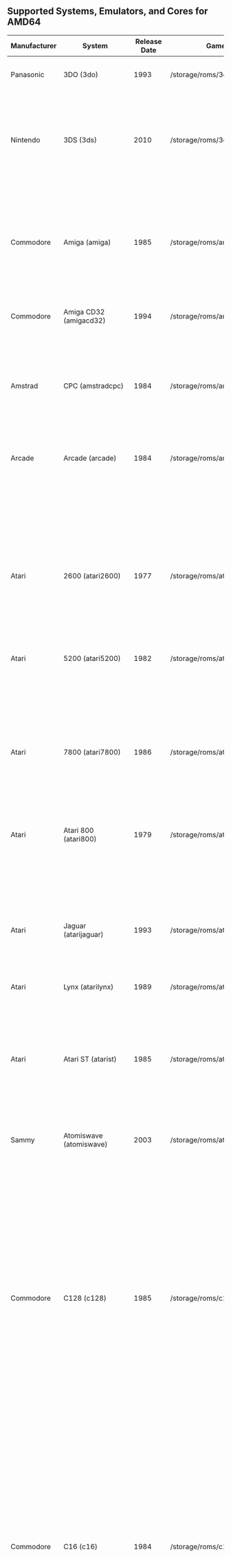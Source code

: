 ## Supported Systems, Emulators, and Cores for AMD64

|Manufacturer|System|Release Date|Games Path|Supported Extensions|Emulator / Core|
|----|----|----|----|----|----|
|Panasonic|3DO (3do)|1993|/storage/roms/3do|.iso .ISO .bin .BIN .chd .CHD .cue .CUE||
||||||retroarch: opera|
|Nintendo|3DS (3ds)|2010|/storage/roms/3ds|.3ds .3DS .3dsx .3DSX .elf .ELF .axf .AXF .cci .CCI .cxi .CXI .app .APP||
||||||retroarch: citra|
||||||citra: citra-sa|
|Commodore|Amiga (amiga)|1985|/storage/roms/amiga|.zip .ZIP .adf .ADF .uae .UAE .ipf .IPF .dms .DMS .adz .ADZ .lha .LHA .m3u .M3U .hdf .HDF .hdz .HDZ||
||||||retroarch: puae|
|Commodore|Amiga CD32 (amigacd32)|1994|/storage/roms/amigacd32|.iso .ISO .cue .CUE .lha .LHA .chd .CHD||
||||||retroarch: puae|
|Amstrad|CPC (amstradcpc)|1984|/storage/roms/amstradcpc|.dsk .DSK .sna .SNA .tap .TAP .cdt .CDT .kcr .KCR .voc .VOC .m3u .M3U .zip .ZIP .7z .7Z||
||||||retroarch: crocods|
||||||retroarch: cap32|
|Arcade|Arcade (arcade)|1984|/storage/roms/arcade|.zip .ZIP .7z .7Z||
||||||retroarch: mame2003_plus|
||||||retroarch: mame2000|
||||||retroarch: mame2010|
||||||retroarch: mame2015|
||||||retroarch: fbneo|
||||||retroarch: fbalpha2012|
||||||retroarch: fbalpha2019|
||||||retroarch: mame|
|Atari|2600 (atari2600)|1977|/storage/roms/atari2600|.a26 .A26 .bin .BIN .zip .ZIP .7z .7Z||
||||||retroarch: stella|
|Atari|5200 (atari5200)|1982|/storage/roms/atari5200|.rom .ROM .xfd .XFD .atr .ATR .atx .ATX .cdm .CDM .cas .CAS .car .CAR .bin .BIN .a52 .A52 .xex .XEX .zip .ZIP .7z .7Z||
||||||retroarch: a5200|
||||||retroarch: atari800|
|Atari|7800 (atari7800)|1986|/storage/roms/atari7800|.a78 .A78 .bin .BIN .zip .ZIP .7z .7Z||
||||||retroarch: prosystem|
|Atari|Atari 800 (atari800)|1979|/storage/roms/atari800|.rom .ROM .xfd .XFD .atr .ATR .atx .ATX .cdm .CDM .cas .CAS .car .CAR .bin .BIN .a52 .A52 .xex .XEX .zip .ZIP .7z .7Z||
||||||retroarch: atari800|
|Atari|Jaguar (atarijaguar)|1993|/storage/roms/atarijaguar|.j64 .J64 .jag .JAG .rom .ROM .abs .ABS .cof .COF .bin .BIN .prg .PRG||
||||||retroarch: virtualjaguar|
|Atari|Lynx (atarilynx)|1989|/storage/roms/atarilynx|.lnx .LNX .o .O .zip .ZIP .7z .7Z||
||||||retroarch: handy|
||||||retroarch: beetle_lynx|
|Atari|Atari ST (atarist)|1985|/storage/roms/atarist|.st .ST .msa .MSA .stx .STX .dim .DIM .ipf .IPF .m3u .M3U .zip .ZIP .7z .7Z||
||||||retroarch: hatari|
||||||hatarisa: hatarisa|
|Sammy|Atomiswave (atomiswave)|2003|/storage/roms/atomiswave|.lst .LST .bin .BIN .dat .DAT .zip .ZIP .7z .7Z||
||||||retroarch: flycast|
||||||flycast: flycast-sa|
|Commodore|C128 (c128)|1985|/storage/roms/c128|.d64 .D64 .d71 .D71 .d80 .D80 .d81 .D81 .d82 .D82 .g64 .G64 .g41 .G41 .x64 .X64 .t64 .T64 .tap .TAP .prg .PRG .p00 .P00 .crt .CRT .bin .BIN .d6z .D6Z .d7z .D7Z .d8z .D8Z .g6z .G6Z .g4z .G4Z .x6z .X6Z .cmd .CMD .m3u .M3U .vsf .VSF .nib .NIB .nbz .NBZ .zip .ZIP||
||||||retroarch: vice_x128|
||||||vicesa: x128|
|Commodore|C16 (c16)|1984|/storage/roms/c16|.d64 .D64 .d71 .D71 .d80 .D80 .d81 .D81 .d82 .D82 .g64 .G64 .g41 .G41 .x64 .X64 .t64 .T64 .tap .TAP .prg .PRG .p00 .P00 .crt .CRT .bin .BIN .d6z .D6Z .d7z .D7Z .d8z .D8Z .g6z .G6Z .g4z .G4Z .x6z .X6Z .cmd .CMD .m3u .M3U .vsf .VSF .nib .NIB .nbz .NBZ .zip .ZIP||
||||||retroarch: vice_xplus4|
||||||vicesa: xplus4|
|Commodore|C64 (c64)|1982|/storage/roms/c64|.d64 .D64 .d71 .D71 .d80 .D80 .d81 .D81 .d82 .D82 .g64 .G64 .g41 .G41 .x64 .X64 .t64 .T64 .tap .TAP .prg .PRG .p00 .P00 .crt .CRT .bin .BIN .d6z .D6Z .d7z .D7Z .d8z .D8Z .g6z .G6Z .g4z .G4Z .x6z .X6Z .cmd .CMD .m3u .M3U .vsf .VSF .nib .NIB .nbz .NBZ .zip .ZIP||
||||||retroarch: vice_x64|
||||||vicesa: x64sc|
|Fairchild|Channel F (channelf)|1976|/storage/roms/channelf|.bin .BIN .chf .CHF .zip .ZIP .7z .7Z||
||||||retroarch: freechaf|
|Coleco|ColecoVision (colecovision)|1982|/storage/roms/coleco|.bin .BIN .col .COL .rom .ROM .zip .ZIP .7z .7Z||
||||||retroarch: bluemsx|
||||||retroarch: gearcoleco|
||||||retroarch: smsplus|
|Capcom|PlaySystem 1 (cps1)|1988|/storage/roms/cps1|.zip .ZIP .7z .7Z||
||||||retroarch: fbneo|
||||||retroarch: mame2003_plus|
||||||retroarch: mame2010|
||||||retroarch: fbalpha2012|
||||||retroarch: mba_mini|
|Capcom|PlaySystem 2 (cps2)|1993|/storage/roms/cps2|.zip .ZIP .7z .7Z||
||||||retroarch: fbneo|
||||||retroarch: mame2003_plus|
||||||retroarch: mame2010|
||||||retroarch: fbalpha2012|
||||||retroarch: mba_mini|
|Capcom|PlaySystem 3 (cps3)|1996|/storage/roms/cps3|.zip .ZIP .7z .7Z||
||||||retroarch: fbneo|
||||||retroarch: mame2003_plus|
||||||retroarch: mame2010|
||||||retroarch: fbalpha2012|
||||||retroarch: mba_mini|
|Arcade|Daphne (daphne)|1996|/storage/roms/daphne|.daphne .DAPHNE .zip .ZIP||
||||||hypseus: hypseus|
||||||retroarch: daphne|
|id Software|Doom (doom)|1993|/storage/roms/doom|.doom||
||||||gzdoom: gzdoom-sa|
|Sega|Dreamcast (dreamcast)|1998|/storage/roms/dreamcast|.cdi .CDI .gdi .GDI .chd .CHD .m3u .M3U||
||||||retroarch: flycast2021|
||||||retroarch: flycast|
||||||flycast: flycast-sa|
|Various|EasyRPG (easyrpg)|2003|/storage/roms/easyrpg|.zip .ZIP .easyrpg .EASYRPG .ldb .LDB||
||||||retroarch: easyrpg|
|Nintendo|Famicom (famicom)|1983|/storage/roms/famicom|.nes .NES .unif .UNIF .unf .UNF .zip .ZIP .7z .7Z||
||||||retroarch: nestopia|
||||||retroarch: fceumm|
||||||retroarch: quicknes|
||||||retroarch: mesen|
|Arcade|Final Burn Neo (fbn)|1986|/storage/roms/fbneo|.7z .zip .7Z .ZIP||
||||||retroarch: fbneo|
||||||retroarch: mame2003_plus|
||||||retroarch: mame2010|
||||||retroarch: mame2015|
||||||retroarch: mame|
||||||retroarch: fbalpha2012|
||||||retroarch: fbalpha2019|
|Nintendo|Famicom Disk System (fds)|1986|/storage/roms/fds|.fds .FDS .zip .ZIP .7z .7Z||
||||||retroarch: nestopia|
||||||retroarch: fceumm|
||||||retroarch: quicknes|
|Nintendo|Game and Watch (gameandwatch)|1980|/storage/roms/gameandwatch|.mgw .MGW .zip .ZIP .7z .7Z||
||||||retroarch: gw|
|Nintendo|GameCube (gamecube)|2001|/storage/roms/gamecube|.gcm .GCM .iso .ISO .gcz .GCZ .ciso .CISO .wbfs .WBFS .rvz .RVZ .dol .DOL||
||||||dolphin: dolphin-sa-gc|
||||||primehack: primehack|
||||||retroarch: dolphin|
|Sega|Game Gear (gamegear)|1990|/storage/roms/gamegear|.bin .BIN .gg .GG .zip .ZIP .7z .7Z||
||||||retroarch: gearsystem|
||||||retroarch: genesis_plus_gx|
||||||retroarch: picodrive|
||||||retroarch: smsplus|
|Nintendo|Game Boy (gb)|1989|/storage/roms/gb|.gb .GB .gbc .GBC .zip .ZIP .7z .7Z||
||||||retroarch: gambatte|
||||||retroarch: sameboy|
||||||retroarch: gearboy|
||||||retroarch: tgbdual|
||||||retroarch: mgba|
||||||retroarch: vbam|
|Nintendo|Game Boy Advance (gba)|2001|/storage/roms/gba|.gba .GBA .zip .ZIP .7z .7Z||
||||||retroarch: mgba|
||||||retroarch: gbsp|
||||||retroarch: vbam|
||||||retroarch: vba_next|
||||||retroarch: beetle_gba|
|Nintendo|Game Boy Advance (Hacks) (gbah)|2001|/storage/roms/gbah|.gba .GBA .zip .ZIP .7z .7Z||
||||||retroarch: mgba|
||||||retroarch: gbsp|
||||||retroarch: vbam|
||||||retroarch: vba_next|
||||||retroarch: beetle_gba|
|Nintendo|Game Boy Color (gbc)|1998|/storage/roms/gbc|.gb .GB .gbc .GBC .zip .ZIP .7z .7Z||
||||||retroarch: gambatte|
||||||retroarch: sameboy|
||||||retroarch: gearboy|
||||||retroarch: tgbdual|
||||||retroarch: mgba|
||||||retroarch: vbam|
|Nintendo|Game Boy Color (Hacks) (gbch)|1998|/storage/roms/gbch|.gb .GB .gbc .GBC .zip .ZIP .7z .7Z||
||||||retroarch: gambatte|
||||||retroarch: sameboy|
||||||retroarch: gearboy|
||||||retroarch: tgbdual|
||||||retroarch: mgba|
||||||retroarch: vbam|
|Nintendo|Game Boy (Hacks) (gbh)|1989|/storage/roms/gbh|.gb .GB .zip .ZIP .7z .7Z||
||||||retroarch: gambatte|
||||||retroarch: sameboy|
||||||retroarch: gearboy|
||||||retroarch: tgbdual|
||||||retroarch: mgba|
||||||retroarch: vbam|
|Sega|Genesis (genesis)|1989|/storage/roms/genesis|.bin .BIN .gen .GEN .md .MD .sg .SG .smd .SMD .zip .ZIP .7z .7Z||
||||||retroarch: genesis_plus_gx|
||||||retroarch: genesis_plus_gx_wide|
||||||retroarch: picodrive|
|Sega|Genesis (Hacks) (genh)|1989|/storage/roms/genh|.bin .BIN .gen .GEN .md .MD .sg .SG .smd .SMD .zip .ZIP .7z .7Z||
||||||retroarch: genesis_plus_gx|
||||||retroarch: genesis_plus_gx_wide|
||||||retroarch: picodrive|
|Sega|Game Gear (Hacks) (ggh)|1990|/storage/roms/gamegearh|.bin .BIN .gg .GG .zip .ZIP .7z .7Z||
||||||retroarch: gearsystem|
||||||retroarch: genesis_plus_gx|
||||||retroarch: picodrive|
||||||retroarch: smsplus|
|JELOS|Screenshots (imageviewer)|2021|/storage/roms/screenshots|.jpg .jpeg .png .bmp .psd .tga .gif .hdr .pic .ppm .pgm .mkv .pdf .mp4 .avi||
|Mattel|Intellivision (intellivision)|1979|/storage/roms/intellivision|.int .INT .bin .BIN .rom .ROM .zip .ZIP .7z .7Z||
||||||retroarch: freeintv|
|Sun Microsystems|J2ME (j2me)|2002|/storage/roms/j2me|.jar .JAR||
||||||retroarch: freej2me|
|Arcade|MAME (mame)|1989|/storage/roms/mame|.7z .7Z .zip .ZIP||
||||||retroarch: mame2003_plus|
||||||retroarch: mame2010|
||||||retroarch: mame2015|
||||||retroarch: mame|
||||||retroarch: fbneo|
||||||retroarch: fbalpha2012|
||||||retroarch: fbalpha2019|
|Sega|Master System (mastersystem)|1985|/storage/roms/mastersystem|.bin .BIN .sms .SMS .zip .ZIP .7z .7Z||
||||||retroarch: gearsystem|
||||||retroarch: genesis_plus_gx|
||||||retroarch: picodrive|
||||||retroarch: smsplus|
|Sega|Mega-CD (megacd)|1991|/storage/roms/megacd|.chd .CHD .cue .CUE .iso .ISO .m3u .M3U||
||||||retroarch: genesis_plus_gx|
||||||retroarch: picodrive|
|Sega|Mega Drive (megadrive)|1990|/storage/roms/megadrive|.bin .BIN .gen .GEN .md .MD .sg .SG .smd .SMD .zip .ZIP .7z .7Z||
||||||retroarch: genesis_plus_gx|
||||||retroarch: genesis_plus_gx_wide|
||||||retroarch: picodrive|
|Sega|Mega Drive (megadrive-japan)|1988|/storage/roms/megadrive-japan|.bin .BIN .gen .GEN .md .MD .sg .SG .smd .SMD .zip .ZIP .7z .7Z||
||||||retroarch: genesis_plus_gx|
||||||retroarch: genesis_plus_gx_wide|
||||||retroarch: picodrive|
|Welback Holdings|Mega Duck (megaduck)|1993|/storage/roms/megaduck|.bin .BIN .zip .ZIP .7z .7Z||
||||||retroarch: sameduck|
|JELOS|Moonlight Game Streaming (moonlight)|2021|/storage/roms/moonlight/|.sh .SH||
|JELOS|MPlayer (mplayer)|unknown|/storage/roms/mplayer|.mp4 .MP4 .mkv .MKV .avi .AVI .mov .MOV .wmv .WMV .m3u .M3U .mpg .MPG .ytb .YTB .twi .TWI .sh .SH .mp3 .MP3 .aac .AAC .mka .MKA .dts .DTS .flac .FLAC .ogg .OGG .m4a .M4A .ac3 .AC3 .opus .OPUS .wav .WAV .wv .WV .eac3 .EAC3 .thd .THD||
||||||mplayer: mplayer|
|Microsoft|MSX (msx)|1983|/storage/roms/msx|.dsk .DSK .mx1 .MX1 .mx2 .MX2 .rom .ROM .zip .ZIP .7z .7Z .M3U .m3u||
||||||retroarch: bluemsx|
||||||retroarch: fmsx|
|Microsoft|MSX2 (msx2)|1988|/storage/roms/msx2|.dsk .DSK .mx1 .MX1 .mx2 .MX2 .rom .ROM .zip .ZIP .7z .7Z .M3U .m3u||
||||||retroarch: bluemsx|
||||||retroarch: fmsx|
|Nintendo|N64 (n64)|1996|/storage/roms/n64|.z64 .Z64 .n64 .N64 .v64 .V64 .zip .ZIP .7z .7Z||
||||||retroarch: mupen64plus_next|
||||||retroarch: mupen64plus|
||||||retroarch: parallel_n64|
||||||mupen64plus-sa: m64p_gliden64|
||||||mupen64plus-sa: m64p_gl64mk2|
||||||mupen64plus-sa: m64p_rice|
|Sega|Naomi (naomi)|1998|/storage/roms/naomi|.lst .LST .bin .BIN .dat .DAT .zip .ZIP .7z .7Z||
||||||retroarch: flycast2021|
||||||retroarch: flycast|
||||||flycast: flycast-sa|
|Nintendo|DS (nds)|2005|/storage/roms/nds|.nds .zip .NDS .ZIP .7z||
||||||retroarch: melonds|
||||||retroarch: desmume|
||||||melonds: melonds-sa|
|SNK|Neo Geo CD (neocd)|1990|/storage/roms/neocd|.cue .CUE .iso .ISO .chd .CHD||
||||||retroarch: neocd|
||||||retroarch: fbneo|
|SNK|Neo Geo (neogeo)|1990|/storage/roms/neogeo|.7z .7Z .zip .ZIP||
||||||retroarch: fbneo|
||||||retroarch: mame2003_plus|
||||||retroarch: fbalpha2012|
||||||retroarch: fbalpha2019|
||||||retroarch: mame2010|
||||||retroarch: mame2015|
||||||retroarch: mame|
|Nintendo|NES (nes)|1985|/storage/roms/nes|.nes .NES .unif .UNIF .unf .UNF .zip .ZIP .7z .7Z||
||||||retroarch: nestopia|
||||||retroarch: fceumm|
||||||retroarch: quicknes|
||||||retroarch: mesen|
|Nintendo|NES (Hacks) (nesh)|1985|/storage/roms/nesh|.nes .NES .unif .UNIF .unf .UNF .zip .ZIP .7z .7Z||
||||||retroarch: nestopia|
||||||retroarch: fceumm|
||||||retroarch: quicknes|
||||||retroarch: mesen|
|SNK|Neo Geo Pocket (ngp)|1998|/storage/roms/ngp|.ngc .NGC .ngp .NGP .zip .ZIP .7z .7Z||
||||||retroarch: beetle_ngp|
||||||retroarch: race|
|SNK|Neo Geo Pocket Color (ngpc)|1999|/storage/roms/ngpc|.ngc .NGC .zip .ZIP .7z .7Z||
||||||retroarch: beetle_ngp|
||||||retroarch: race|
|Magnavox|Odyssey (odyssey2)|1979|/storage/roms/odyssey|.bin .BIN .zip .ZIP .7z .7Z||
||||||retroarch: o2em|
|Various|OpenBOR (openbor)|2008|/storage/roms/openbor|.pak .PAK||
||||||OpenBOR: OpenBOR|
|Microsoft|MS-DOS (pc)|1981|/storage/roms/pc|.com .COM .bat .BAT .exe .EXE .dosz .DOSZ||
||||||retroarch: dosbox_pure|
||||||retroarch: dosbox_svn|
|NEC|PC-8800 (pc-8800)|1981|/storage/roms/pc88|.d88 .D88 .m3u .M3U||
||||||retroarch: quasi88|
|NEC|PC-9800 (pc-9800)|1983|/storage/roms/pc98|.d98 .zip .98d .fdi .fdd .2hd .tfd .d88 .88d .hdm .xdf .dup .hdi .thd .nhd .hdd .hdn||
||||||retroarch: np2kai|
|NEC|PC Engine (pcengine)|1987|/storage/roms/pcengine|.pce .PCE .bin .BIN .zip .ZIP .7z .7Z||
||||||retroarch: beetle_pce_fast|
||||||retroarch: beetle_pce|
||||||retroarch: beetle_supergrafx|
|NEC|PC Engine CD (pcenginecd)|1988|/storage/roms/pcenginecd|.cue .CUE .ccd .CCD .chd .CHD .toc .TOC .m3u .M3U||
||||||retroarch: beetle_pce_fast|
||||||retroarch: beetle_pce|
||||||retroarch: beetle_supergrafx|
|NEC|PC-FX (pcfx)|1994|/storage/roms/pcfx|.chd .CHD .cue .CUE .ccd .CCD .toc .TOC||
||||||retroarch: beetle_pcfx|
|Commodore|Commodore PET (pet)|1977|/storage/roms/pet|.20 .40 .60 .a0 .b0 .d64 .d71 .d80 .d81 .d82 .g64 .g41 .x64 .t64 .tap .prg .p00 .crt .bin .gz .d6z .d7z .d8z .g6z .g4z .x6z .cmd .m3u .vsf .nib .nbz .zip||
||||||retroarch: vice_xpet|
|Lexaloffle|PICO-8 (pico-8)|2015|/storage/roms/pico-8|.sh .p8 .png .SH .P8 .PNG||
||||||pico-8: pico8|
||||||retroarch: fake08|
|Nintendo|Pokémon Mini (pokemini)|2001|/storage/roms/pokemini|.min .MIN .zip .ZIP .7z .7Z||
||||||retroarch: pokemini|
|JELOS|Ports (ports)|2021|/storage/roms/ports|.sh .SH||
|Sony|PlayStation 2 (ps2)|2000|/storage/roms/ps2|.iso .ISO .mdf .MDF .nrg .NRG .bin .BIN .img .IMG .dump .DUMP .gz .GZ .cso .CSO .chd .CHD||
||||||retroarch: pcsx2|
||||||pcsx2: pcsx2-sa|
|Sony|PlayStation 3 (ps3)|2006|/storage/roms/ps3|.ps3 .PS3 .bin .BIN||
||||||rpcs3: rpcs3-sa|
|Sony|PlayStation Portable (psp)|2004|/storage/roms/psp|.iso .ISO .cso .CSO .pbp .PBP||
||||||ppsspp: ppsspp-sa|
||||||retroarch: ppsspp|
|Sony|PSP Minis (pspminis)|2004|/storage/roms/pspminis|.iso .ISO .cso .CSO .pbp .PBP||
||||||ppsspp: ppsspp-sa|
||||||retroarch: ppsspp|
|Sony|PlayStation (psx)|1994|/storage/roms/psx|.bin .BIN .cue .CUE .img .IMG .mdf .MDF .pbp .PBP .toc .TOC .cbn .CBN .m3u .M3U .ccd .CCD .chd .CHD .iso .ISO||
||||||retroarch: beetle_psx|
||||||Duckstation: duckstation-sa|
||||||retroarch: duckstation|
||||||retroarch: swanstation|
|Nintendo|Satellaview (satellaview)|1995|/storage/roms/satellaview|.smc .SMC .fig .FIG .bs .BS .sfc .SFC .bsx .BSX .swc .SWC .zip .ZIP .7z .7Z||
||||||retroarch: snes9x|
||||||retroarch: snes9x2010|
||||||retroarch: snes9x2002|
||||||retroarch: snes9x2005_plus|
|Sega|Saturn (saturn)|1994|/storage/roms/saturn|.cue .CUE .chd .CHD .iso .ISO||
||||||retroarch: yabasanshiro|
||||||retroarch: beetle_saturn|
|Various|ScummVM (scummvm)|2001|/storage/.config/scummvm/games|.sh .SH .svm .SVM .scummvm||
||||||scummvmsa: scummvm|
||||||retroarch: scummvm|
|Sega|32X (sega32x)|1994|/storage/roms/sega32x|.32x .32X .smd .SMD .bin .BIN .md .MD .zip .ZIP .7z .7Z||
||||||retroarch: picodrive|
|Sega|CD (segacd)|1991|/storage/roms/segacd|.chd .CHD .cue .CUE .iso .ISO .m3u .M3U||
||||||retroarch: genesis_plus_gx|
||||||retroarch: picodrive|
|Nintendo|Super Famicom (sfc)|1990|/storage/roms/sfc|.smc .SMC .fig .FIG .sfc .SFC .swc .SWC .zip .ZIP .7z .7Z||
||||||retroarch: snes9x|
||||||retroarch: snes9x2010|
||||||retroarch: snes9x2002|
||||||retroarch: snes9x2005_plus|
||||||retroarch: beetle_supafaust|
||||||retroarch: bsnes|
||||||retroarch: bsnes_mercury_performance|
||||||retroarch: bsnes_hd_beta|
|Sega|SG-1000 (sg-1000)|1983|/storage/roms/sg-1000|.bin .BIN .sg .SG .zip .ZIP .7z .7Z||
||||||retroarch: gearsystem|
||||||retroarch: genesis_plus_gx|
||||||retroarch: picodrive|
|Nintendo|Super Nintendo (snes)|1991|/storage/roms/snes|.smc .SMC .fig .FIG .sfc .SFC .swc .SWC .zip .ZIP .7z .7Z||
||||||retroarch: snes9x|
||||||retroarch: snes9x2010|
||||||retroarch: snes9x2002|
||||||retroarch: snes9x2005_plus|
||||||retroarch: beetle_supafaust|
||||||retroarch: bsnes|
||||||retroarch: bsnes_mercury_performance|
||||||retroarch: bsnes_hd_beta|
|Nintendo|Super Nintendo (Hacks) (snesh)|1991|/storage/roms/snesh|.smc .SMC .fig .FIG .sfc .SFC .swc .SWC .zip .ZIP .7z .7Z||
||||||retroarch: snes9x|
||||||retroarch: snes9x2010|
||||||retroarch: snes9x2002|
||||||retroarch: snes9x2005_plus|
||||||retroarch: beetle_supafaust|
||||||retroarch: bsnes|
||||||retroarch: bsnes_mercury_performance|
||||||retroarch: bsnes_hd_beta|
|Nintendo|MSU-1 (snesmsu1)|2012|/storage/roms/snesmsu1|.smc .SMC .fig .FIG .sfc .SFC .swc .SWC .zip .ZIP .7z .7Z||
||||||retroarch: snes9x|
||||||retroarch: beetle_supafaust|
|Bandai|SuFami Turbo (sufami)|1996|/storage/roms/sufami|.st .ST .zip .ZIP .7z .7Z||
||||||retroarch: snes9x|
|NEC|Super Grafx (supergrafx)|1989|/storage/roms/sgfx|.pce .PCE .sgx .SGX .cue .CUE .ccd .CCD .chd .CHD .zip .ZIP .7z .7Z||
||||||retroarch: beetle_supergrafx|
||||||retroarch: beetle_pce|
|Watara|Supervision (supervision)|1992|/storage/roms/supervision|.sv .SV .zip .ZIP .7z .7Z||
||||||retroarch: potator|
|Nintendo|switch (switch)|2017|/storage/roms/switch|.xci .XCI .nsp .NSP .nca .NCA .nso .NSO .nro .NRO||
||||||yuzu: yuzu-sa|
||||||ryujinx: ryujinx-sa|
|NEC|TurboGrafx-16 (tg16)|1989|/storage/roms/tg16|.pce .PCE .bin .BIN .zip .ZIP .7z .7Z||
||||||retroarch: beetle_pce_fast|
||||||retroarch: beetle_pce|
||||||retroarch: beetle_supergrafx|
|NEC|TurboGrafx-CD (tg16cd)|1989|/storage/roms/tg16cd|.cue .CUE .ccd .CCD .chd .CHD .toc .TOC .m3u .M3U||
||||||retroarch: beetle_pce_fast|
||||||retroarch: beetle_pce|
||||||retroarch: beetle_supergrafx|
|Nesbox|TIC-80 (tic-80)|2017|/storage/roms/tic-80|.tic .TIC||
||||||retroarch: tic80|
|JELOS|Tools (tools)|2021|/storage/.config/modules|.sh||
|belogic|Uzebox (uzebox)|2008|/storage/roms/uzebox|.uze .UZE||
||||||retroarch: uzem|
|Milton Bradley|Vectrex (vectrex)|1982|/storage/roms/vectrex|.bin .BIN .gam .GAM .vec .VEC .zip .ZIP .7z .7Z||
||||||retroarch: vecx|
|Commodore|VIC-20 (vic20)|1980|/storage/roms/vic20|.20 .40 .60 .a0 .A0 .b0 .B0 .d64 .D64 .d71 .D71 .d80 .D80 .d81 .D81 .d82 .D82 .g64 .G64 .g41 .G41 .x64 .X64 .t64 .T64 .tap .TAP .prg .PRG .p00 .P00 .crt .CRT .bin .BIN .gz .GZ .d6z .D6Z .d7z .D7Z .d8z .D8Z .g6z .G6Z .g4z .G4Z .x6z .X6Z .cmd .CMD .m3u .M3U .vsf .VSF .nib .NIB .nbz .NBZ .zip .ZIP||
||||||retroarch: vice_xvic|
||||||vicesa: vice_xvic|
|Philips|VideoPac (videopac)|1978|/storage/roms/videopac|.bin .BIN .zip .ZIP .7z .7Z||
||||||retroarch: o2em|
|Nintendo|Virtual Boy (virtualboy)|1995|/storage/roms/virtualboy|.vb .VB .zip .ZIP .7z .7Z||
||||||retroarch: beetle_vb|
|Nintendo|Wii (wii)|2006|/storage/roms/wii|.gcm .GCM .iso .ISO .gcz .GCZ .ciso .CISO .wbfs .WBFS .rvz .RVZ .dol .DOL .wad .WAD||
||||||dolphin: dolphin-sa-wii|
||||||primehack: primehack|
||||||retroarch: dolphin|
|Nintendo|Wii U (wiiu)|2012|/storage/roms/wiiu|.wud .WUD .wux .WUX .wua .WUA||
||||||cemu: cemu-sa|
|Bandai|Wonderswan (wonderswan)|1999|/storage/roms/wonderswan|.ws .WS .zip .ZIP .7z .7Z||
||||||retroarch: beetle_wswan|
|Bandai|Wonderswan Color (wonderswancolor)|2000|/storage/roms/wonderswancolor|.wsc .WSC .zip .ZIP .7z .7Z||
||||||retroarch: beetle_wswan|
|Sharp|X1 (x1)|1982|/storage/roms/x1|.dx1 .DX1 .2d .2D .2hd .2HD .tfd .TFD .d88 .D88 .88d .88D .hdm .HDM .xdf .XDF .dup .DUP .tap .TAP .cmd .CMD .zip .ZIP .7z .7Z||
||||||retroarch: x1|
|Sharp|x68000 (x68000)|1987|/storage/roms/x68000|.dim .DIM .img .IMG .d88 .D88 .88d .88D .hdm .HDM .dup .DUP .2hd .2HD .xdf .XDF .hdf .HDF .cmd .CMD .m3u .M3U .zip .ZIP .7z .7Z||
||||||retroarch: px68k|
|Microsoft|Xbox (xbox)|2001|/storage/roms/xbox|.iso .ISO||
||||||xemu: xemu-sa|
|Sinclair|ZX81 (zx81)|1981|/storage/roms/zx81|.tzx .TZX .p .P .zip .ZIP .7z .7Z||
||||||retroarch: 81|
|Sinclair|ZX Spectrum (zxspectrum)|1982|/storage/roms/zxspectrum|.tzx .TZX .tap .TAP .z80 .Z80 .rzx .RZX .scl .SCL .trd .TRD .dsk .DSK .zip .ZIP .7z .7Z||
||||||retroarch: fuse|
